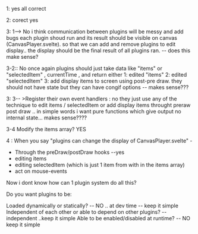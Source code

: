 1: yes all correct

2: corect yes

3: 1--> No i think communication between plugins will be messy and add bugs each plugin shoud run and its result should be visible on canvas (CanvasPlayer.svelte). so that we can add and remove plugins to edit display.. the display should be the final result of all plugins ran. -- does this make sense?

3-2:: No once again plugins should just take data like "items" or "selectedItem" , currentTime , and return either 1: edited "items" 2: edited "selectedItem" 3: add display items to screen using post-pre draw. they should not have state but they can have congif options -- makes sense???

3: 3-- >Register their own event handlers : no they just use any of the technique to edit items / selectedItem or add display items throught preraw post draw .. in simple words i want pure functions which give output no internal state... makes sense????

3-4 Modify the items array? YES

4 : When you say "plugins can change the display of CanvasPlayer.svelte" - 
 - Through the preDraw/postDraw hooks --yes
 - editing items 
 - editing selectedItem (which is just 1 item from with in the items array)
 - act on mouse-events


 Now i dont know how can 1 plugin system  do all this?


 Do you want plugins to be:

Loaded dynamically or statically? -- NO .. at dev time -- keep it simple
Independent of each other or able to depend on other plugins? -- independent ..keep it simple
Able to be enabled/disabled at runtime? -- NO keep it simple
